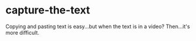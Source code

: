 # capture-the-text
Copying and pasting text is easy...but when the text is in a video? Then...it's more difficult.
